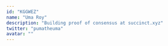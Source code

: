```yaml
---
id: "KGGWEZ"
name: "Uma Roy"
description: "Building proof of consensus at succinct.xyz"
twitter: "pumatheuma"
avatar: ""
---
```

